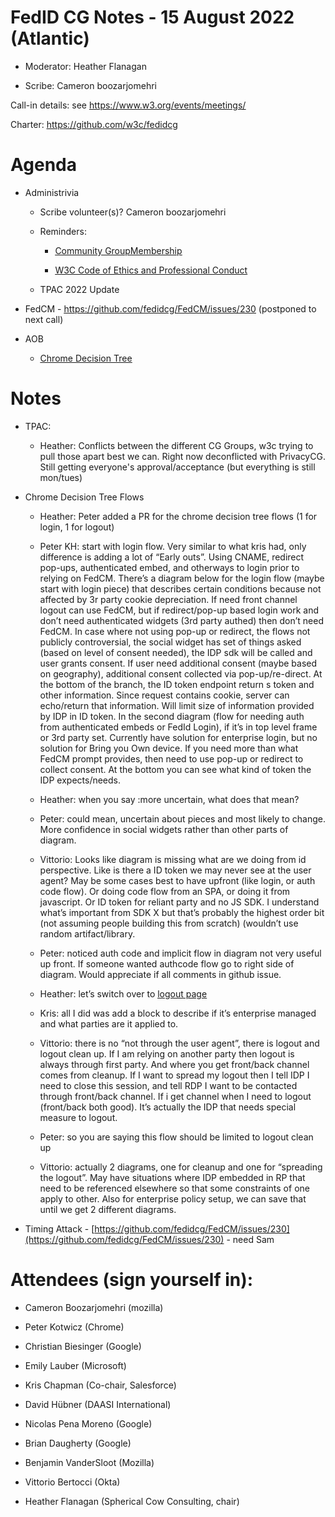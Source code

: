 # FedID CG Notes - 15 August 2022 (Atlantic)

-   Moderator: Heather Flanagan

-   Scribe: Cameron boozarjomehri

Call-in details: see
[<u>https://www.w3.org/events/meetings/</u>](https://www.w3.org/events/meetings/)

Charter:
[<u>https://github.com/w3c/fedidcg</u>](https://github.com/w3c/fedidcg)

Agenda
======

-   Administrivia

    -   Scribe volunteer(s)? Cameron boozarjomehri

    -   Reminders:

        -   [<u>Community GroupMembership</u>](https://www.w3.org/community/fed-id/)

        -   [<u>W3C Code of Ethics and Professional Conduct</u>](https://www.w3.org/Consortium/cepc/)

    -   TPAC 2022 Update

-   FedCM - [<u>https://github.com/fedidcg/FedCM/issues/230</u>](https://github.com/fedidcg/FedCM/issues/230) (postponed to next call)

-   AOB

    -   [<u>Chrome Decision Tree</u>](https://github.com/fedidcg/use-case-library/pull/19)

Notes
=====

-   TPAC:

    -   Heather: Conflicts between the different CG Groups, w3c trying
 to pull those apart best we can. Right now deconflicted with
 PrivacyCG. Still getting everyone's approval/acceptance (but
 everything is still mon/tues)

-   Chrome Decision Tree Flows

    -   Heather: Peter added a PR for the chrome decision tree flows (1
 for login, 1 for logout)

    -   Peter KH: start with login flow. Very similar to what kris had,
 only difference is adding a lot of “Early outs”. Using CNAME,
 redirect pop-ups, authenticated embed, and otherways to login
 prior to relying on FedCM. There’s a diagram below for the
 login flow (maybe start with login piece) that describes
 certain conditions because not affected by 3r party cookie
 depreciation. If need front channel logout can use FedCM, but
 if redirect/pop-up based login work and don’t need
 authenticated widgets (3rd party authed) then don’t need
 FedCM. In case where not using pop-up or redirect, the flows
 not publicly controversial, the social widget has set of
 things asked (based on level of consent needed), the IDP sdk
 will be called and user grants consent. If user need
 additional consent (maybe based on geography), additional
 consent collected via pop-up/re-direct. At the bottom of the
 branch, the ID token endpoint return s token and other
 information. Since request contains cookie, server can
 echo/return that information. Will limit size of information
 provided by IDP in ID token. In the second diagram (flow for
 needing auth from authenticated embeds or FedId Login), if
 it’s in top level frame or 3rd party set. Currently have
 solution for enterprise login, but no solution for Bring you
 Own device. If you need more than what FedCM prompt provides,
 then need to use pop-up or redirect to collect consent. At the
 bottom you can see what kind of token the IDP expects/needs.

    -   Heather: when you say :more uncertain, what does that mean?

    -   Peter: could mean, uncertain about pieces and most likely to
 change. More confidence in social widgets rather than other
 parts of diagram.

    -   Vittorio: Looks like diagram is missing what are we doing from
 id perspective. Like is there a ID token we may never see at
 the user agent? May be some cases best to have upfront (like
 login, or auth code flow). Or doing code flow from an SPA, or
 doing it from javascript. Or ID token for reliant party and no
 JS SDK. I understand what’s important from SDK X but that’s
 probably the highest order bit (not assuming people building
 this from scratch) (wouldn’t use random artifact/library.

    -   Peter: noticed auth code and implicit flow in diagram not very
 useful up front. If someone wanted authcode flow go to right
 side of diagram. Would appreciate if all comments in github
 issue.

    -   Heather: let’s switch over to [<u>logout
 page</u>](https://github.com/fedidcg/use-case-library/blob/main/decision_tree_flows/Draft%20Chrome%20Federated%20Logout.png)

    -   Kris: all I did was add a block to describe if it’s enterprise
 managed and what parties are it applied to.

    -   Vittorio: there is no “not through the user agent”, there is
 logout and logout clean up. If I am relying on another party
 then logout is always through first party. And where you get
 front/back channel comes from cleanup. If I want to spread my
 logout then I tell IDP I need to close this session, and tell
 RDP I want to be contacted through front/back channel. If i
 get channel when I need to logout (front/back both good). It’s
 actually the IDP that needs special measure to logout.

    -   Peter: so you are saying this flow should be limited to logout
 clean up

    -   Vittorio: actually 2 diagrams, one for cleanup and one for
 “spreading the logout”. May have situations where IDP embedded
 in RP that need to be referenced elsewhere so that some
 constraints of one apply to other. Also for enterprise policy
 setup, we can save that until we get 2 different diagrams.

-   Timing Attack - [https://github.com/fedidcg/FedCM/issues/230](https://github.com/fedidcg/FedCM/issues/230) - need Sam

 

Attendees (sign yourself in):
=============================

-   Cameron Boozarjomehri (mozilla)

-   Peter Kotwicz (Chrome)

-   Christian Biesinger (Google)

-   Emily Lauber (Microsoft)

-   Kris Chapman (Co-chair, Salesforce)

-   David Hübner (DAASI International)

-   Nicolas Pena Moreno (Google)

-   Brian Daugherty (Google)

-   Benjamin VanderSloot (Mozilla)

-   Vittorio Bertocci (Okta)

-   Heather Flanagan (Spherical Cow Consulting, chair)
